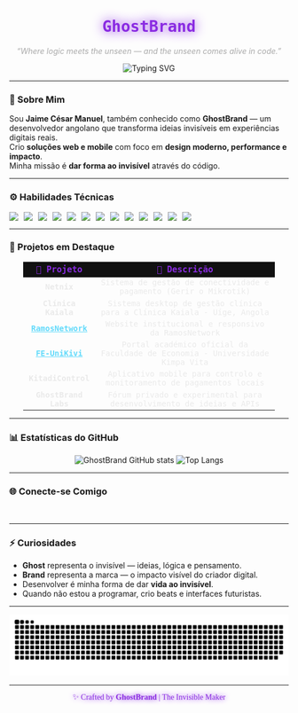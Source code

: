 <!-- 🌑 GHOSTBRAND README - CYBER REBORN EDITION -->

<h1 align="center" style="font-family:'Consolas', monospace; color:#8A2BE2; text-shadow:0 0 20px #8A2BE2;">
  <i class="fa-solid fa-ghost"></i> GhostBrand
</h1>

<p align="center" style="color:#aaa; font-style:italic;">
  “Where logic meets the unseen — and the unseen comes alive in code.”
</p>

<div align="center">
  <img src="https://readme-typing-svg.herokuapp.com?font=JetBrains+Mono&size=20&duration=4000&pause=1200&color=8A2BE2&center=true&vCenter=true&width=600&lines=Full+Stack+Developer+%7C+Tech+Artist;Creating+Surreal+Digital+Experiences;Code+is+my+canvas." alt="Typing SVG" />
</div>

---

### 🧠 Sobre Mim
Sou **Jaime César Manuel**, também conhecido como **GhostBrand** — um desenvolvedor angolano que transforma ideias invisíveis em experiências digitais reais.  
Crio **soluções web e mobile** com foco em **design moderno, performance e impacto**.  
Minha missão é **dar forma ao invisível** através do código.

---

### ⚙️ Habilidades Técnicas

<div align="center" style="display:flex; flex-wrap:wrap; gap:10px;">
  <img src="https://img.shields.io/badge/HTML5-E34F26?style=for-the-badge&logo=html5&logoColor=white" />
  <img src="https://img.shields.io/badge/CSS3-1572B6?style=for-the-badge&logo=css3&logoColor=white" />
  <img src="https://img.shields.io/badge/JavaScript-F7DF1E?style=for-the-badge&logo=javascript&logoColor=black" />
  <img src="https://img.shields.io/badge/TypeScript-007ACC?style=for-the-badge&logo=typescript&logoColor=white" />
  <img src="https://img.shields.io/badge/React.js-20232A?style=for-the-badge&logo=react&logoColor=61DAFB" />
  <img src="https://img.shields.io/badge/React%20Native-20232A?style=for-the-badge&logo=react&logoColor=61DAFB" />
  <img src="https://img.shields.io/badge/Node.js-43853D?style=for-the-badge&logo=node.js&logoColor=white" />
  <img src="https://img.shields.io/badge/PHP-777BB4?style=for-the-badge&logo=php&logoColor=white" />
  <img src="https://img.shields.io/badge/MySQL-4479A1?style=for-the-badge&logo=mysql&logoColor=white" />
  <img src="https://img.shields.io/badge/SQL%20Server-CC2927?style=for-the-badge&logo=microsoftsqlserver&logoColor=white" />
  <img src="https://img.shields.io/badge/MongoDB-47A248?style=for-the-badge&logo=mongodb&logoColor=white" />
  <img src="https://img.shields.io/badge/Prisma-2D3748?style=for-the-badge&logo=prisma&logoColor=white" />
  <img src="https://img.shields.io/badge/Docker-2496ED?style=for-the-badge&logo=docker&logoColor=white" />
</div>

---

### 🚀 Projetos em Destaque

<div align="center">

<table style="width:90%; border-collapse:collapse; text-align:center; font-family:'JetBrains Mono', monospace; color:#EAEAEA;">
  <thead style="background-color:#111;">
    <tr style="color:#8A2BE2; font-weight:bold; font-size:1.1em;">
      <th>💠 Projeto</th>
      <th>🧾 Descrição</th>
    </tr>
  </thead>
  <tbody>
    <tr>
      <td><i class="fa-solid fa-wifi"></i> <strong>Netnix</strong></td>
      <td>Sistema de gestão de conectividade e pagamento (Gerir o Mikrotik)</td>
    </tr>
    <tr>
      <td><i class="fa-solid fa-briefcase-medical"></i> <strong>Clínica Kaiala</strong></td>
      <td>Sistema desktop de gestão clínica para a Clínica Kaiala - Uíge, Angola</td>
    </tr>
    <tr>
      <td><i class="fa-solid fa-globe"></i> <strong><a href="https://ramosnetwork.ao/" style="color:#61DAFB;">RamosNetwork</a></strong></td>
      <td>Website institucional e responsivo da RamosNetwork</td>
    </tr>
    <tr>
      <td><i class="fa-solid fa-university"></i> <strong><a href="https://fe-unikivi.net/" style="color:#61DAFB;">FE-UniKivi</a></strong></td>
      <td>Portal académico oficial da Faculdade de Economia - Universidade Kimpa Vita</td>
    </tr>
    <tr>
      <td><i class="fa-solid fa-mobile-screen"></i> <strong>KitadiControl</strong></td>
      <td>Aplicativo mobile para controlo e monitoramento de pagamentos locais</td>
    </tr>
    <tr>
      <td><i class="fa-solid fa-lock"></i> <strong>GhostBrand Labs</strong></td>
      <td>Fórum privado e experimental para desenvolvimento de ideias e APIs</td>
    </tr>
  </tbody>
</table>

</div>

---

### 📊 Estatísticas do GitHub

<div align="center">

![GhostBrand GitHub stats](https://github-readme-stats.vercel.app/api?username=ghostbrand&show_icons=true&theme=radical&hide_border=true&title_color=8A2BE2&icon_color=8A2BE2)
![Top Langs](https://github-readme-stats.vercel.app/api/top-langs/?username=ghostbrand&layout=compact&theme=radical&hide_border=true&title_color=8A2BE2)

</div>

---

### 🌐 Conecte-se Comigo

<div align="center">

<a href="https://www.linkedin.com/in/jaime-césar-b7773a230" target="_blank"><i class="fa-brands fa-linkedin fa-2x" style="color:#0A66C2; margin:10px;"></i></a>
<a href="https://www.facebook.com/share/1a9WmpBzcQ/?mibextid=wwXIfr" target="_blank"><i class="fa-brands fa-facebook fa-2x" style="color:#1877F2; margin:10px;"></i></a>
<a href="mailto:jaimecesarmanuel58@gmail.com" target="_blank"><i class="fa-solid fa-envelope fa-2x" style="color:#EA4335; margin:10px;"></i></a>
<a href="https://wa.me/244924056067?text=Ol%C3%A1%20GhostBrand!%20Vim%20pelo%20GitHub%20e%20quero%20conversar." target="_blank"><i class="fa-brands fa-whatsapp fa-2x" style="color:#25D366; margin:10px;"></i></a>

</div>

---

### ⚡ Curiosidades

- <i class="fa-solid fa-ghost"></i> **Ghost** representa o invisível — ideias, lógica e pensamento.  
- <i class="fa-solid fa-bolt"></i> **Brand** representa a marca — o impacto visível do criador digital.  
- <i class="fa-solid fa-code"></i> Desenvolver é minha forma de dar **vida ao invisível**.  
- <i class="fa-solid fa-headphones"></i> Quando não estou a programar, crio beats e interfaces futuristas.

---

<div align="center">
  <img src="https://raw.githubusercontent.com/Platane/snk/output/github-contribution-grid-snake.svg" alt="GhostBrand Snake Animation" />
</div>

---

<div align="center">
  <p style="font-size:14px; color:#8A2BE2; font-family:Consolas; text-shadow:0 0 10px #8A2BE2;">
    ✨ Crafted by <strong>GhostBrand</strong> | The Invisible Maker
  </p>
</div>

 

<link rel="stylesheet" href="https://cdnjs.cloudflare.com/ajax/libs/font-awesome/6.5.0/css/all.min.css">
